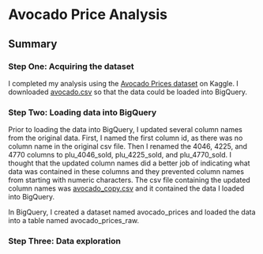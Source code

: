 # Avocado Price Analysis

## Summary

### Step One: Acquiring the dataset
I completed my analysis using the [Avocado Prices dataset](https://www.kaggle.com/datasets/neuromusic/avocado-prices) on Kaggle. I downloaded [avocado.csv](https://github.com/andycreagan/data_analytics_portfolio/blob/main/Avocado%20Price%20Analysis/data/avocado.csv) so that the data could be loaded into BigQuery.

### Step Two: Loading data into BigQuery
Prior to loading the data into BigQuery, I updated several column names from the original data. First, I named the first column id, as there was no column name in the original csv file. Then I renamed the 4046, 4225, and 4770 columns to plu_4046_sold, plu_4225_sold, and plu_4770_sold. I thought that the updated column names did a better job of indicating what data was contained in these columns and they prevented column names from starting with numeric characters. The csv file containing the updated column names was [avocado_copy.csv](https://github.com/andycreagan/data_analytics_portfolio/blob/main/Avocado%20Price%20Analysis/data/avocado_copy.csv) and it contained the data I loaded into BigQuery.

In BigQuery, I created a dataset named avocado_prices and loaded the data into a table named avocado_prices_raw.

### Step Three: Data exploration
